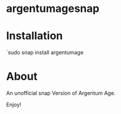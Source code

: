 # argentumagesnap


# Installation
`sudo snap install argentumage

# About

An unofficial snap Version of Argentum Age.

Enjoy!

